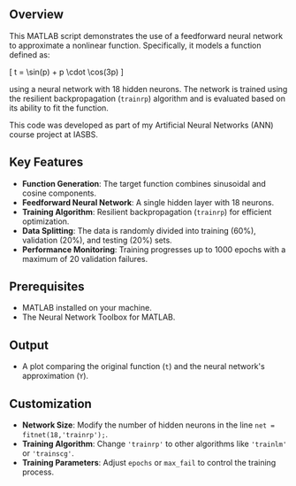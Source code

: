 ## Overview

This MATLAB script demonstrates the use of a feedforward neural network to approximate a nonlinear function. Specifically, it models a function defined as:

\[
t = \sin(p) + p \cdot \cos(3p)
\]

using a neural network with 18 hidden neurons. The network is trained using the resilient backpropagation (`trainrp`) algorithm and is evaluated based on its ability to fit the function.

This code was developed as part of my Artificial Neural Networks (ANN) course project at IASBS.

## Key Features
- **Function Generation**: The target function combines sinusoidal and cosine components.
- **Feedforward Neural Network**: A single hidden layer with 18 neurons.
- **Training Algorithm**: Resilient backpropagation (`trainrp`) for efficient optimization.
- **Data Splitting**: The data is randomly divided into training (60%), validation (20%), and testing (20%) sets.
- **Performance Monitoring**: Training progresses up to 1000 epochs with a maximum of 20 validation failures.

## Prerequisites
- MATLAB installed on your machine.
- The Neural Network Toolbox for MATLAB.

## Output

- A plot comparing the original function (`t`) and the neural network's approximation (`Y`).

## Customization

- **Network Size**: Modify the number of hidden neurons in the line `net = fitnet(18,'trainrp');`.
- **Training Algorithm**: Change `'trainrp'` to other algorithms like `'trainlm'` or `'trainscg'`.
- **Training Parameters**: Adjust `epochs` or `max_fail` to control the training process.

